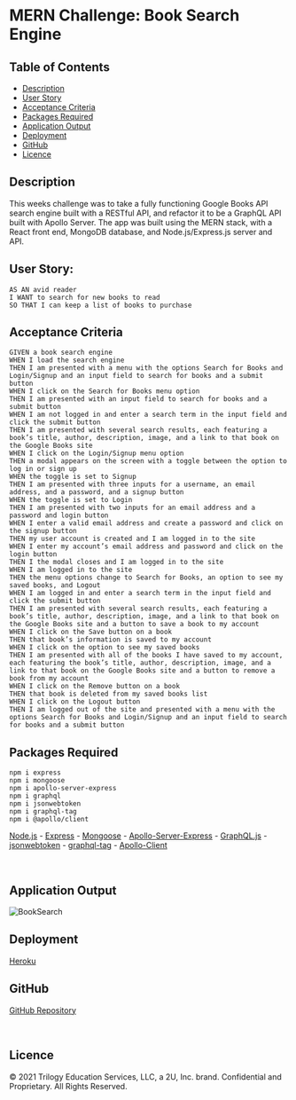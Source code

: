# MERN Challenge: Book Search Engine

## Table of Contents
* [Description](#description)
* [User Story](#user-story)
* [Acceptance Criteria](#acceptance-criteria)
* [Packages Required](#packages-required)
* [Application Output](#application-output)
* [Deployment](#deployment)
* [GitHub](#GitHub)
* [Licence](#Licence)

## Description

This weeks challenge was to take a fully functioning Google Books API search engine built with a RESTful API, and refactor it to be a GraphQL API built with Apollo Server. The app was built using the MERN stack, with a React front end, MongoDB database, and Node.js/Express.js server and API.

## User Story: 
```
AS AN avid reader
I WANT to search for new books to read
SO THAT I can keep a list of books to purchase
```

## Acceptance Criteria
```
GIVEN a book search engine
WHEN I load the search engine
THEN I am presented with a menu with the options Search for Books and Login/Signup and an input field to search for books and a submit button
WHEN I click on the Search for Books menu option
THEN I am presented with an input field to search for books and a submit button
WHEN I am not logged in and enter a search term in the input field and click the submit button
THEN I am presented with several search results, each featuring a book’s title, author, description, image, and a link to that book on the Google Books site
WHEN I click on the Login/Signup menu option
THEN a modal appears on the screen with a toggle between the option to log in or sign up
WHEN the toggle is set to Signup
THEN I am presented with three inputs for a username, an email address, and a password, and a signup button
WHEN the toggle is set to Login
THEN I am presented with two inputs for an email address and a password and login button
WHEN I enter a valid email address and create a password and click on the signup button
THEN my user account is created and I am logged in to the site
WHEN I enter my account’s email address and password and click on the login button
THEN I the modal closes and I am logged in to the site
WHEN I am logged in to the site
THEN the menu options change to Search for Books, an option to see my saved books, and Logout
WHEN I am logged in and enter a search term in the input field and click the submit button
THEN I am presented with several search results, each featuring a book’s title, author, description, image, and a link to that book on the Google Books site and a button to save a book to my account
WHEN I click on the Save button on a book
THEN that book’s information is saved to my account
WHEN I click on the option to see my saved books
THEN I am presented with all of the books I have saved to my account, each featuring the book’s title, author, description, image, and a link to that book on the Google Books site and a button to remove a book from my account
WHEN I click on the Remove button on a book
THEN that book is deleted from my saved books list
WHEN I click on the Logout button
THEN I am logged out of the site and presented with a menu with the options Search for Books and Login/Signup and an input field to search for books and a submit button
```

## Packages Required
```
npm i express
npm i mongoose
npm i apollo-server-express
npm i graphql
npm i jsonwebtoken
npm i graphql-tag
npm i @apollo/client
```
[Node.js](https://nodejs.org/) - 
[Express](https://www.npmjs.com/package/express) -
[Mongoose](https://www.npmjs.com/package/mongoose) -
[Apollo-Server-Express](https://www.npmjs.com/package/apollo-server-express) -
[GraphQL.js](https://www.npmjs.com/package/graphql/) -
[jsonwebtoken](https://www.npmjs.com/package/jsonwebtoken) -
[graphql-tag](https://www.npmjs.com/package/graphql-tag) -
[Apollo-Client](https://www.npmjs.com/package/@apollo/client)

<br />

## Application Output
![BookSearch](https://user-images.githubusercontent.com/82056351/169879640-ac036e7d-c6e4-4844-885d-80cf7be73d7c.jpg)
<br />

## Deployment
[Heroku](https://powerful-gorge-78132.herokuapp.com/)

## GitHub

[GitHub Repository](https://github.com/BDJS0033/Book-Search-Engine)

<br />

## Licence
© 2021 Trilogy Education Services, LLC, a 2U, Inc. brand. Confidential and Proprietary. All Rights Reserved.
